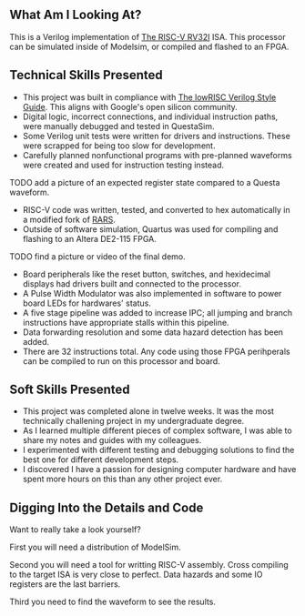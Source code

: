 ## What Am I Looking At?
This is a Verilog implementation of [The RISC-V RV32I](https://riscv.org/wp-content/uploads/2019/12/riscv-spec-20191213.pdf#chapter2) ISA. This processor can be simulated inside of Modelsim, or compiled and flashed to an FPGA. 

[//]: # ( TODO Check compliance with the RISC-V Architecture Test Suite https://github.com/riscv-non-isa/riscv-arch-test )

## Technical Skills Presented
* This project was built in compliance with [The lowRISC Verilog Style Guide](https://github.com/lowRISC/style-guides/blob/master/VerilogCodingStyle.md). This aligns with Google's open silicon community.
* Digital logic, incorrect connections, and individual instruction paths, were manually debugged and tested in QuestaSim.
* Some Verilog unit tests were written for drivers and instructions. These were scrapped for being too slow for development.
* Carefully planned nonfunctional programs with pre-planned waveforms were created and used for instruction testing instead.

TODO add a picture of an expected register state compared to a Questa waveform.

* RISC-V code was written, tested, and converted to hex automatically in a modified fork of [RARS](https://github.com/TheThirdOne/rars).
* Outside of software simulation, Quartus was used for compiling and flashing to an Altera DE2-115 FPGA.

TODO find a picture or video of the final demo.

* Board peripherals like the reset button, switches, and hexidecimal displays had drivers built and connected to the processor.
* A Pulse Width Modulator was also implemented in software to power board LEDs for hardwares' status.
* A five stage pipeline was added to increase IPC; all jumping and branch instructions have appropriate stalls within this pipeline.
* Data forwarding resolution and some data hazard detection has been added.
* There are 32 instructions total. Any code using those FPGA perihperals can be compiled to run on this processor and board.

## Soft Skills Presented
* This project was completed alone in twelve weeks. It was the most technically challening project in my undergraduate degree.
* As I learned multiple different pieces of complex software, I was able to share my notes and guides with my colleagues.
* I experimented with different testing and debugging solutions to find the best one for different development steps.
* I discovered I have a passion for designing computer hardware and have spent more hours on this than any other project ever.

## Digging Into the Details and Code
Want to really take a look yourself?

First you will need a distribution of ModelSim.

Second you will need a tool for writting RISC-V assembly.
Cross compiling to the target ISA is very close to perfect. Data hazards and some IO registers are the last barriers.

Third you need to find the waveform to see the results.
